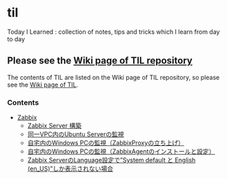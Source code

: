 # til
Today I Learned : collection of notes, tips and tricks which I learn from day to day

## Please see the [Wiki page of TIL repository](https://github.com/aktnk/til/wiki)

The contents of TIL are listed on the Wiki page of TIL repository, so please see the [Wiki page of TIL](https://github.com/aktnk/til/wiki).

### Contents

* [Zabbix](https://github.com/aktnk/til/wiki/Zabbix)
  * [Zabbix Server 構築](https://github.com/aktnk/til/wiki/Zabbix-Server-%E6%A7%8B%E7%AF%89)
  * [同一VPC内のUbuntu Serverの監視](https://github.com/aktnk/til/wiki/%E5%90%8C%E4%B8%80VPC%E5%86%85%E3%81%AEUbuntu-Server%E3%81%AE%E7%9B%A3%E8%A6%96)
  * [自宅内のWindows PCの監視（ZabbixProxyの立ち上げ）](https://github.com/aktnk/til/wiki/%E8%87%AA%E5%AE%85%E5%86%85%E3%81%AEWindows-PC%E3%81%AE%E7%9B%A3%E8%A6%96%EF%BC%88ZabbixProxy%E3%81%AE%E7%AB%8B%E3%81%A1%E4%B8%8A%E3%81%92%EF%BC%89)
  * [自宅内のWindows PCの監視（ZabbixAgentのインストールと設定）](https://github.com/aktnk/til/wiki/%E8%87%AA%E5%AE%85%E5%86%85%E3%81%AEWindows-PC%E3%81%AE%E7%9B%A3%E8%A6%96%EF%BC%88ZabbixAgent%E3%81%AE%E3%82%A4%E3%83%B3%E3%82%B9%E3%83%88%E3%83%BC%E3%83%AB%E3%81%A8%E8%A8%AD%E5%AE%9A%EF%BC%89)
  * [Zabbix ServerのLanguage設定で”System default と English (en_US)”しか表示されない場合](https://github.com/aktnk/til/wiki/Zabbix-Server%E3%81%AELanguage%E8%A8%AD%E5%AE%9A%E3%81%A7%E2%80%9DSystem-default-%E3%81%A8-English-(en_US)%E2%80%9D%E3%81%97%E3%81%8B%E8%A1%A8%E7%A4%BA%E3%81%95%E3%82%8C%E3%81%AA%E3%81%84%E5%A0%B4%E5%90%88)
